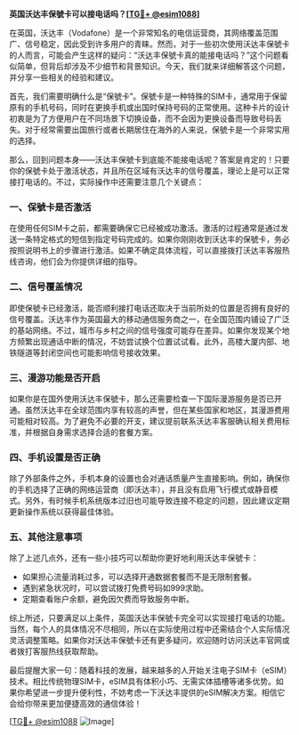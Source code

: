 **英国沃达丰保號卡可以接电话吗？[[TG💪+ @esim1088](https://t.me/s/esim1088)]**

在英国，沃达丰（Vodafone）是一个非常知名的电信运营商，其网络覆盖范围广、信号稳定，因此受到许多用户的青睐。然而，对于一些初次使用沃达丰保號卡的人而言，可能会产生这样的疑问：“沃达丰保號卡真的能接电话吗？”这个问题看似简单，但背后却涉及不少细节和背景知识。今天，我们就来详细解答这个问题，并分享一些相关的经验和建议。

首先，我们需要明确什么是“保號卡”。保號卡是一种特殊的SIM卡，通常用于保留原有的手机号码，同时在更换手机或出国时保持号码的正常使用。这种卡片的设计初衷是为了方便用户在不同场景下切换设备，而不会因为更换设备而导致号码丢失。对于经常需要出国旅行或者长期居住在海外的人来说，保號卡是一个非常实用的选择。

那么，回到问题本身——沃达丰保號卡到底能不能接电话呢？答案是肯定的！只要你的保號卡处于激活状态，并且所在区域有沃达丰的信号覆盖，理论上是可以正常接打电话的。不过，实际操作中还需要注意几个关键点：

### 一、保號卡是否激活
在使用任何SIM卡之前，都需要确保它已经被成功激活。激活的过程通常是通过发送一条特定格式的短信到指定号码完成的。如果你刚刚收到沃达丰的保號卡，务必按照说明书上的步骤进行激活。如果不确定具体流程，可以直接拨打沃达丰客服热线咨询，他们会为你提供详细的指导。

### 二、信号覆盖情况
即使保號卡已经激活，能否顺利接打电话还取决于当前所处的位置是否拥有良好的信号覆盖。沃达丰作为英国最大的移动通信服务商之一，在全国范围内铺设了广泛的基站网络。不过，城市与乡村之间的信号强度可能存在差异。如果你发现某个地方频繁出现通话中断的情况，不妨尝试换个位置试试看。此外，高楼大厦内部、地铁隧道等封闭空间也可能影响信号接收效果。

### 三、漫游功能是否开启
如果你是在国外使用沃达丰保號卡，那么还需要检查一下国际漫游服务是否已开通。虽然沃达丰在全球范围内享有较高的声誉，但在某些国家和地区，其漫游费用可能相对较高。为了避免不必要的开支，建议提前联系沃达丰客服确认相关费用标准，并根据自身需求选择合适的套餐方案。

### 四、手机设置是否正确
除了外部条件之外，手机本身的设置也会对通话质量产生直接影响。例如，确保你的手机选择了正确的网络运营商（即沃达丰），并且没有启用飞行模式或静音模式。另外，有时候手机系统版本过旧也可能导致连接不稳定的问题，因此建议定期更新操作系统以获得最佳体验。

### 五、其他注意事项
除了上述几点外，还有一些小技巧可以帮助你更好地利用沃达丰保號卡：
- 如果担心流量消耗过多，可以选择开通数据套餐而不是无限制套餐。
- 遇到紧急状况时，可以尝试拨打免费号码如999求助。
- 定期查看账户余额，避免因欠费而导致服务中断。

综上所述，只要满足以上条件，英国沃达丰保號卡完全可以实现接打电话的功能。当然，每个人的具体情况不尽相同，所以在实际使用过程中还需结合个人实际情况灵活调整策略。如果你对沃达丰保號卡还有更多疑问，欢迎随时访问沃达丰官网或者拨打客服热线获取帮助。

最后提醒大家一句：随着科技的发展，越来越多的人开始关注电子SIM卡（eSIM）技术。相比传统物理SIM卡，eSIM具有体积小巧、无需实体插槽等诸多优势。如果你希望进一步提升便利性，不妨考虑一下沃达丰提供的eSIM解决方案。相信它会给你带来更加便捷高效的通信体验！

[[TG💪+ @esim1088](https://t.me/s/esim1088) ![Image](https://i.postimg.cc/4NQfJmqS/Snipaste-2025-05-13-00-14-12.png)]